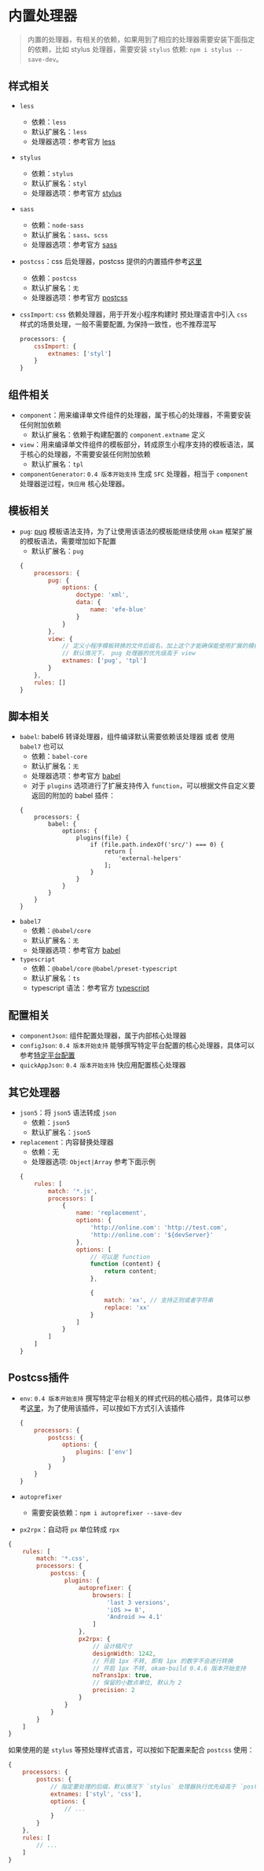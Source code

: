 # 内置处理器

> 内置的处理器，有相关的依赖，如果用到了相应的处理器需要安装下面指定的依赖，比如 stylus 处理器，需要安装 `stylus` 依赖: `npm i stylus --save-dev`。

## 样式相关

* `less`
    * 依赖：`less`
    * 默认扩展名：`less`
    * 处理器选项：参考官方 [less](http://lesscss.org/usage/#programmatic-usage)
* `stylus`
    * 依赖：`stylus`
    * 默认扩展名：`styl`
    * 处理器选项：参考官方 [stylus](http://stylus-lang.com/docs/js.html)
* `sass`
    * 依赖：`node-sass`
    * 默认扩展名：`sass`、`scss`
    * 处理器选项：参考官方 [sass](https://github.com/sass/node-sass)
* `postcss`：css 后处理器，postcss 提供的内置插件参考[这里](#Postcss插件)
    * 依赖：`postcss`
    * 默认扩展名：`无`
    * 处理器选项：参考官方 [postcss](https://postcss.org/)

* `cssImport`: `css` 依赖处理器，用于开发小程序构建时 预处理语言中引入 `css` 样式的场景处理，一般不需要配置, 为保持一致性，也不推荐混写
    ```x.config.js
    processors: {
        cssImport: {
            extnames: ['styl']
        }
    }
    ```

## 组件相关

* `component`：用来编译单文件组件的处理器，属于核心的处理器，不需要安装任何附加依赖
    * 默认扩展名：依赖于构建配置的 `component.extname` 定义
* `view`：用来编译单文件组件的模板部分，转成原生小程序支持的模板语法，属于核心的处理器，不需要安装任何附加依赖
    * 默认扩展名：`tpl`
* `componentGenerator`: `0.4 版本开始支持` 生成 `SFC` 处理器，相当于 `component` 处理器逆过程，`快应用` 核心处理器。

## 模板相关

* `pug`: [pug](https://github.com/pugjs/pug) 模板语法支持，为了让使用该语法的模板能继续使用 `okam` 框架扩展的模板语法，需要增加如下配置
    * 默认扩展名：`pug`
    ```javascript
    {
        processors: {
            pug: {
                options: {
                    doctype: 'xml',
                    data: {
                        name: 'efe-blue'
                    }
                }
            },
            view: {
                // 定义小程序模板转换的文件后缀名，加上这个才能确保能使用扩展的模板语法
                // 默认情况下， pug 处理器的优先级高于 view
                extnames: ['pug', 'tpl']
            }
        },
        rules: []
    }
    ```

## 脚本相关

* `babel`: babel6 转译处理器，组件编译默认需要依赖该处理器 或者 使用 `babel7` 也可以
    * 依赖：`babel-core`
    * 默认扩展名：`无`
    * 处理器选项：参考官方 [babel](https://babeljs.io/docs/en/babel-core)
    * 对于 `plugins` 选项进行了扩展支持传入 `function`，可以根据文件自定义要返回的附加的 babel 插件：
    ```
    {
        processors: {
            babel: {
                options: {
                    plugins(file) {
                        if (file.path.indexOf('src/') === 0) {
                            return [
                                'external-helpers'
                            ];
                        }
                    }
                }
            }
        }
    }
    ```
* `babel7`
    * 依赖：`@babel/core`
    * 默认扩展名：`无`
    * 处理器选项：参考官方 [babel](https://babeljs.io/docs/en/v7-migration)
* `typescript`
    * 依赖：`@babel/core` `@babel/preset-typescript`
    * 默认扩展名：`ts`
    * typescript 语法：参考官方 [typescript](https://www.typescriptlang.org/)

## 配置相关

* `componentJson`: 组件配置处理器，属于内部核心处理器
* `configJson`: `0.4 版本开始支持` 能够撰写特定平台配置的核心处理器，具体可以参考[特定平台配置](advance/platformSpecCode#配置)
* `quickAppJson`: `0.4 版本开始支持` 快应用配置核心处理器

## 其它处理器

* `json5`：将 `json5` 语法转成 `json`
    * 依赖：`json5`
    * 默认扩展名：`json5`
* `replacement`：内容替换处理器
    * 依赖：无
    * 处理器选项: `Object|Array` 参考下面示例
    ```javascript
    {
        rules: [
            match: '*.js',
            processors: [
                {
                    name: 'replacement',
                    options: {
                        'http://online.com': 'http://test.com',
                        'http://online.com': '${devServer}'
                    },
                    options: [
                        // 可以是 function
                        function (content) {
                            return content;
                        },

                        {
                            match: 'xx', // 支持正则或者字符串
                            replace: 'xx'
                        }
                    ]
                }
            ]
        ]
    }
    ```

## Postcss插件

* `env`: `0.4 版本开始支持` 撰写特定平台相关的样式代码的核心插件，具体可以参考[这里](advance/platformSpecCode#样式)，为了使用该插件，可以按如下方式引入该插件

    ```javascript
    {
        processors: {
            postcss: {
                options: {
                    plugins: ['env']
                }
            }
        }
    }
    ```

* `autoprefixer`
    * 需要安装依赖：`npm i autoprefixer --save-dev`

* `px2rpx`：自动将 `px` 单位转成 `rpx`

```javascript
{
    rules: [
        match: '*.css',
        processors: {
            postcss: {
                plugins: {
                    autoprefixer: {
                        browsers: [
                            'last 3 versions',
                            'iOS >= 8',
                            'Android >= 4.1'
                        ]
                    },
                    px2rpx: {
                        // 设计稿尺寸
                        designWidth: 1242,
                        // 开启 1px 不转, 即有 1px 的数字不会进行转换
                        // 开启 1px 不转, okam-build 0.4.6 版本开始支持
                        noTrans1px: true,
                        // 保留的小数点单位, 默认为 2
                        precision: 2
                    }
                }
            }
        }
    ]
}
```

如果使用的是 `stylus` 等预处理样式语言，可以按如下配置来配合 `postcss` 使用：

```javascript
{
    processors: {
        postcss: {
            // 指定要处理的后缀，默认情况下 `stylus` 处理器执行优先级高于 `postcss`
            extnames: ['styl', 'css'],
            options: {
                // ...
            }
        }
    },
    rules: [
        // ...
    ]
}
```
